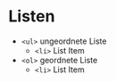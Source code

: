 # Listen
- `<ul>` ungeordnete Liste 
    - `<li>` List Item
- `<ol>` geordnete Liste
    - `<li>` List Item
  
